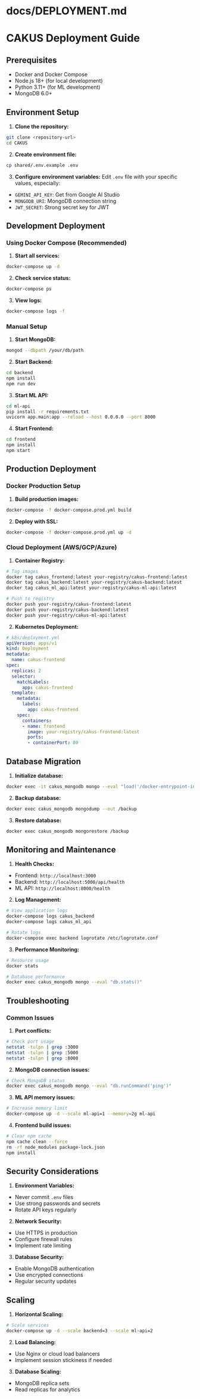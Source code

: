 # docs/DEPLOYMENT.md
# CAKUS Deployment Guide

## Prerequisites
- Docker and Docker Compose
- Node.js 18+ (for local development)
- Python 3.11+ (for ML development)
- MongoDB 6.0+

## Environment Setup

1. **Clone the repository:**
```bash
git clone <repository-url>
cd CAKUS
```

2. **Create environment file:**
```bash
cp shared/.env.example .env
```

3. **Configure environment variables:**
Edit `.env` file with your specific values, especially:
- `GEMINI_API_KEY`: Get from Google AI Studio
- `MONGODB_URI`: MongoDB connection string
- `JWT_SECRET`: Strong secret key for JWT

## Development Deployment

### Using Docker Compose (Recommended)

1. **Start all services:**
```bash
docker-compose up -d
```

2. **Check service status:**
```bash
docker-compose ps
```

3. **View logs:**
```bash
docker-compose logs -f
```

### Manual Setup

1. **Start MongoDB:**
```bash
mongod --dbpath /your/db/path
```

2. **Start Backend:**
```bash
cd backend
npm install
npm run dev
```

3. **Start ML API:**
```bash
cd ml-api
pip install -r requirements.txt
uvicorn app.main:app --reload --host 0.0.0.0 --port 8000
```

4. **Start Frontend:**
```bash
cd frontend
npm install
npm start
```

## Production Deployment

### Docker Production Setup

1. **Build production images:**
```bash
docker-compose -f docker-compose.prod.yml build
```

2. **Deploy with SSL:**
```bash
docker-compose -f docker-compose.prod.yml up -d
```

### Cloud Deployment (AWS/GCP/Azure)

1. **Container Registry:**
```bash
# Tag images
docker tag cakus_frontend:latest your-registry/cakus-frontend:latest
docker tag cakus_backend:latest your-registry/cakus-backend:latest
docker tag cakus_ml_api:latest your-registry/cakus-ml-api:latest

# Push to registry
docker push your-registry/cakus-frontend:latest
docker push your-registry/cakus-backend:latest
docker push your-registry/cakus-ml-api:latest
```

2. **Kubernetes Deployment:**
```yaml
# k8s/deployment.yml
apiVersion: apps/v1
kind: Deployment
metadata:
  name: cakus-frontend
spec:
  replicas: 2
  selector:
    matchLabels:
      app: cakus-frontend
  template:
    metadata:
      labels:
        app: cakus-frontend
    spec:
      containers:
      - name: frontend
        image: your-registry/cakus-frontend:latest
        ports:
        - containerPort: 80
```

## Database Migration

1. **Initialize database:**
```bash
docker exec -it cakus_mongodb mongo --eval "load('/docker-entrypoint-initdb.d/mongo-init.js')"
```

2. **Backup database:**
```bash
docker exec cakus_mongodb mongodump --out /backup
```

3. **Restore database:**
```bash
docker exec cakus_mongodb mongorestore /backup
```

## Monitoring and Maintenance

1. **Health Checks:**
- Frontend: `http://localhost:3000`
- Backend: `http://localhost:5000/api/health`
- ML API: `http://localhost:8000/health`

2. **Log Management:**
```bash
# View application logs
docker-compose logs cakus_backend
docker-compose logs cakus_ml_api

# Rotate logs
docker-compose exec backend logrotate /etc/logrotate.conf
```

3. **Performance Monitoring:**
```bash
# Resource usage
docker stats

# Database performance
docker exec cakus_mongodb mongo --eval "db.stats()"
```

## Troubleshooting

### Common Issues

1. **Port conflicts:**
```bash
# Check port usage
netstat -tulpn | grep :3000
netstat -tulpn | grep :5000
netstat -tulpn | grep :8000
```

2. **MongoDB connection issues:**
```bash
# Check MongoDB status
docker exec cakus_mongodb mongo --eval "db.runCommand('ping')"
```

3. **ML API memory issues:**
```bash
# Increase memory limit
docker-compose up -d --scale ml-api=1 --memory=2g ml-api
```

4. **Frontend build issues:**
```bash
# Clear npm cache
npm cache clean --force
rm -rf node_modules package-lock.json
npm install
```

## Security Considerations

1. **Environment Variables:**
- Never commit `.env` files
- Use strong passwords and secrets
- Rotate API keys regularly

2. **Network Security:**
- Use HTTPS in production
- Configure firewall rules
- Implement rate limiting

3. **Database Security:**
- Enable MongoDB authentication
- Use encrypted connections
- Regular security updates

## Scaling

1. **Horizontal Scaling:**
```bash
# Scale services
docker-compose up -d --scale backend=3 --scale ml-api=2
```

2. **Load Balancing:**
- Use Nginx or cloud load balancers
- Implement session stickiness if needed

3. **Database Scaling:**
- MongoDB replica sets
- Read replicas for analytics
